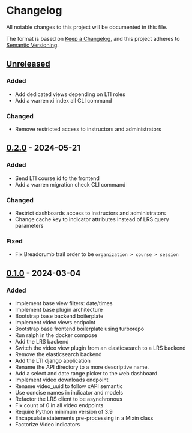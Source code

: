 # Changelog

All notable changes to this project will be documented in this file.

The format is based on [Keep a Changelog](https://keepachangelog.com/en/1.0.0/),
and this project adheres to
[Semantic Versioning](https://semver.org/spec/v2.0.0.html).

## [Unreleased]

### Added

- Add dedicated views depending on LTI roles
- Add a warren xi index all CLI command

### Changed

- Remove restricted access to instructors and administrators

## [0.2.0] - 2024-05-21

### Added

- Send LTI course id to the frontend
- Add a warren migration check CLI command

### Changed

- Restrict dashboards access to instructors and administrators
- Change cache key to indicator attributes instead of LRS query parameters

### Fixed

- Fix Breadcrumb trail order to be `organization > course > session`

## [0.1.0] - 2024-03-04

### Added

- Implement base view filters: date/times
- Implement base plugin architecture
- Bootstrap base backend boilerplate
- Implement video views endpoint
- Bootstrap base frontend boilerplate using turborepo
- Run ralph in the docker compose
- Add the LRS backend
- Switch the video view plugin from an elasticsearch to a LRS backend
- Remove the elasticsearch backend
- Add the LTI django application
- Rename the API directory to a more descriptive name.
- Add a select and date range picker to the web dashboard.
- Implement video downloads endpoint
- Rename video_uuid to follow xAPI semantic
- Use concise names in indicator and models
- Refactor the LRS client to be asynchronous
- Fix count of 0 in all video endpoints
- Require Python minimum version of 3.9
- Encapsulate statements pre-processing in a Mixin class
- Factorize Video indicators

[unreleased]: https://github.com/openfun/warren/compare/v0.2.0...main
[0.2.0]: https://github.com/openfun/warren/compare/v0.1.0...v0.2.0
[0.1.0]: https://github.com/openfun/warren/compare/abae78e...v0.1.0
